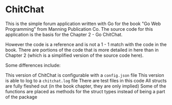 # ChitChat

This is the simple forum application written with Go for the book "Go Web Programming" from Manning Publication Co. The source code for this application is the basis for the Chapter 2 - Go ChitChat.

However the code is a reference and is not a 1 - 1 match with the code in the book. There are portions of the code that is more detailed in here than in Chapter 2 (which is a simplified version of the source code here).

Some differences include:

This version of ChitChat is configurable with a `config.json` file
This version is able to log to a `chitchat.log` file
There are test files in this code
All structs are fully fleshed out (in the book chapter, they are only implied)
Some of the functions are placed as methods for the struct types instead of being a part of the package
